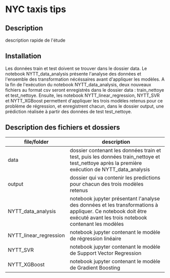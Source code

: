# NYC taxis tips

## Description

description rapide de l'étude

## Installation

Les données train et test doivent se trouver dans le dossier data. Le notebook NYTT_data_analysis présente l'analyse des données et l'ensemble des transformation nécéssaires avant d'appliquer les modèles. A la fin de l'exécution du notebook NYTT_data_analysis, deux nouveaux fichiers au format csv seront enregistrés dans le dossier data : train_nettoye et test_nettoye. 
Ensuite, les notebook NYTT_linear_regression, NYTT_SVR et NYTT_XGBoost permettent d'appliquer les trois modèles retenus pour ce problème de régression, et enregistrent chacun, dans le dossier output, une prédiction réalisée à partir des données de test test_nettoye.

## Description des fichiers et dossiers

| file/folder | description |
|-----------|-----------|
| data  | dossier contenant les données train et test, puis les données train_nettoye et test_nettoye après la première exécution de NYTT_data_analysis |
| output | dossier qui va contenir les predictions pour chacun des trois modèles retenus|
| NYTT_data_analysis | notebook jupyter présentant l'analyse des données et les transformations à appliquer. Ce notebook doit être exécuté avant les trois notebook contenant les modèles |
| NYTT_linear_regression | notebook jupyter contenant le modèle de régression linéaire |
| NYTT_SVR | notebook jupyter contenant le modèle de Support Vector Regression |
| NYTT_XGBoost | notebook jupyter contenant le modèle de Gradient Boosting |



